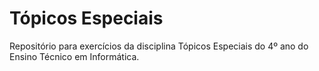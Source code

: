 # Tópicos Especiais
Repositório para exercícios da disciplina Tópicos Especiais do 4º ano do Ensino Técnico em Informática.
